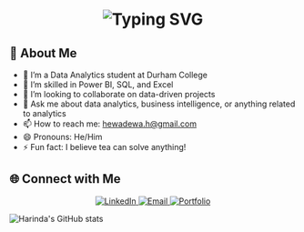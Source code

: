 <div align="center">
    <h1>
        <img src="https://readme-typing-svg.herokuapp.com?font=Jetbrains+mono&size=30&duration=4500&color=5AB9EA&center=true&vCenter=true&width=1000&lines=Hey+there...,+Welcome+to+my+GitHub!...;I’m+Harinda...;Here,+you'll+find+my+journey+as+a+Data+Analyst...;Explore+my+projects+and+join+me+on+this+adventure!;" alt="Typing SVG"/>
    </h1>
</div>



## 🚀 About Me

- 🔭 I’m a Data Analytics student at Durham College
- 🌱 I’m skilled in Power BI, SQL, and Excel
- 👯 I’m looking to collaborate on data-driven projects
- 💬 Ask me about data analytics, business intelligence, or anything related to analytics
- 📫 How to reach me: [hewadewa.h@gmail.com](mailto:hewadewa.h@gmail.com)
- 😄 Pronouns: He/Him
- ⚡ Fun fact: I believe tea can solve anything!

## 🌐 Connect with Me

<div align="center">
    <a href="https://www.linkedin.com/in/harindah/">
        <img src="https://img.shields.io/badge/LinkedIn-0A66C2?style=for-the-badge&logo=linkedin&logoColor=white" alt="LinkedIn"/>
    </a>
    <a href="mailto:hewadewa.h@gmail.com">
        <img src="https://img.shields.io/badge/Gmail-D14836?style=for-the-badge&logo=gmail&logoColor=white" alt="Email"/>
    </a>
    <a href="https://hewadewah.wixsite.com/digitalp">
        <img src="https://img.shields.io/badge/Portfolio-563D7C?style=for-the-badge&logo=wix&logoColor=white" alt="Portfolio"/>
    </a>
</div>

![Harinda's GitHub stats](https://github-readme-stats.vercel.app/api?username=harinda0&show_icons=true&theme=radical)



<!---
harinda0/harinda0 is a ✨ special ✨ repository because its `README.md` (this file) appears on your GitHub profile.
You can click the Preview link to take a look at your changes.
--->
